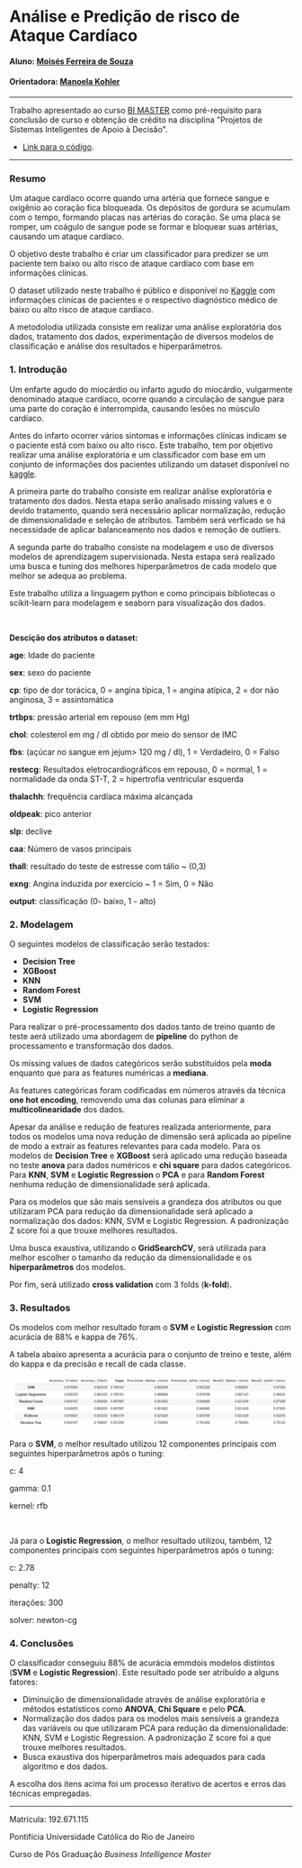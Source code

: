 # Análise e Predição de risco de Ataque Cardíaco

#### Aluno: [Moisés Ferreira de Souza](https://github.com/moisesfsouza)
#### Orientadora: [Manoela Kohler](https://github.com/manoelakohler)


---

Trabalho apresentado ao curso [BI MASTER](https://ica.puc-rio.ai/bi-master) como pré-requisito para conclusão de curso e obtenção de crédito na disciplina "Projetos de Sistemas Inteligentes de Apoio à Decisão".


- [Link para o código](predicao_risco_ataque_cardiaco.ipynb).


---

### Resumo

Um ataque cardíaco ocorre quando uma artéria que fornece sangue e oxigênio ao coração fica bloqueada. Os depósitos de gordura se acumulam com o tempo, formando placas nas artérias do coração. Se uma placa se romper, um coágulo de sangue pode se formar e bloquear suas artérias, causando um ataque cardíaco.

O objetivo deste trabalho é criar um classificador para predizer se um paciente tem baixo ou alto risco de ataque cardíaco com base em informações clínicas.

O dataset utilizado neste trabalho é público e disponível no [Kaggle](https://www.kaggle.com/rashikrahmanpritom/heart-attack-analysis-prediction-dataset) com informações clinícas de pacientes e o respectivo diagnóstico médico de baixo ou alto risco de ataque cardíaco.

A metodolodia utilizada consiste em realizar uma análise exploratória dos dados, tratamento dos dados, experimentação de diversos modelos de classificação e análise dos resultados e hiperparâmetros.

### 1. Introdução

Um enfarte agudo do miocárdio ou infarto agudo do miocárdio, vulgarmente denominado ataque cardíaco, ocorre quando a circulação de sangue para uma parte do coração é interrompida, causando lesões no músculo cardíaco.

Antes do infarto ocorrer vários sintomas e informações clínicas indicam se o paciente está com baixo ou alto risco. Este trabalho, tem por objetivo realizar uma análise exploratória e um classificador com base em um conjunto de informações dos pacientes utilizando um dataset disponível no [kaggle](https://www.kaggle.com/rashikrahmanpritom/heart-attack-analysis-prediction-dataset).

A primeira parte do trabalho consiste em realizar análise exploratória e tratamento dos dados. Nesta etapa serão analisado missing values e o devido tratamento, quando será necessário aplicar normalização, redução de dimensionalidade e seleção de atributos. Também será verficado se há necessidade de aplicar balanceamento nos dados e remoção de outliers.

A segunda parte do trabalho consiste na modelagem e uso de diversos modelos de aprendizagem supervisionada. Nesta estapa será realizado uma busca e tuning dos melhores hiperparâmetros de cada modelo que melhor se adequa ao problema.

Este trabalho utiliza a linguagem python e como principais bibliotecas o scikit-learn para modelagem e seaborn para visualização dos dados.

<br>

**Descição dos atributos o dataset:**

**age**: Idade do paciente

**sex**: sexo do paciente

**cp**: tipo de dor torácica, 0 = angina típica, 1 = angina atípica, 2 = dor não anginosa, 3 = assintomática

**trtbps**: pressão arterial em repouso (em mm Hg)

**chol**: colesterol em mg / dl obtido por meio do sensor de IMC

**fbs**: (açúcar no sangue em jejum> 120 mg / dl), 1 = Verdadeiro, 0 = Falso

**restecg**: Resultados eletrocardiográficos em repouso, 0 = normal, 1 = normalidade da onda ST-T, 2 = hipertrofia ventricular esquerda

**thalachh**: frequência cardíaca máxima alcançada

**oldpeak**: pico anterior

**slp**: declive

**caa**: Número de vasos principais

**thall**: resultado do teste de estresse com tálio ~ (0,3)

**exng**: Angina induzida por exercício ~ 1 = Sim, 0 = Não

**output**: classificação (0- baixo, 1 - alto)

### 2. Modelagem

O seguintes modelos de classificação serão testados:
- **Decision Tree**
- **XGBoost**
- **KNN**
- **Random Forest**
- **SVM**
- **Logistic Regression**

Para realizar o pré-processamento dos dados tanto de treino quanto de teste aerá utilizado uma abordagem de **pipeline** do python de processamento e transformação dos dados.  

Os missing values de dados categóricos serão substituídos pela **moda** enquanto que para as features numéricas a **mediana**.

As features categóricas foram codificadas em números através da técnica **one hot encoding**, removendo uma das colunas para eliminar a **multicolinearidade** dos dados.

Apesar da análise e redução de features realizada anteriormente, para todos os modelos uma nova redução de dimensão será aplicada ao pipeline de modo a extrair as features relevantes para cada modelo. Para os modelos de **Decision Tree** e **XGBoost** será aplicado uma redução baseada no teste **anova** para dados numéricos e **chi square** para dados categóricos. Para **KNN**, **SVM** e **Logistic Regression** o **PCA** e para **Random Forest** nenhuma redução de dimensionalidade será aplicada.

Para os modelos que são mais sensíveis a grandeza dos atributos ou que utilizaram PCA para redução da dimensionalidade será aplicado a normalização dos dados: KNN, SVM e Logistic Regression. A padronização Z score foi a que trouxe melhores resultados.

Uma busca exaustiva, utilizando o **GridSearchCV**, será utilizada para melhor escolher o tamanho da redução da dimensionalidade e os **hiperparâmetros** dos modelos.

Por fim, será utilizado **cross validation** com 3 folds (**k-fold**).

### 3. Resultados

Os modelos com melhor resultado foram o **SVM** e **Logistic Regression** com acurácia de 88% e kappa de 76%.

A tabela abaixo apresenta a acurácia para o conjunto de treino e teste, além do kappa e da precisão e recall de cada classe.

![teste](resultados.PNG)

Para o **SVM**, o melhor resultado utilizou 12 componentes principais com seguintes hiperparâmetros após o tuning:

c: 4

gamma: 0.1

kernel: rfb

<br>

Já para o **Logistic Regression**, o melhor resultado utilizou, também, 12 componentes principais com seguintes hiperparâmetros após o tuning:

c: 2.78

penalty: 12

iterações: 300

solver: newton-cg

### 4. Conclusões

O classificador conseguiu 88% de acurácia emmdois modelos distintos (**SVM** e **Logistic Regression**). Este resultado pode ser atribuído a alguns fatores:
- Diminuição de dimensionalidade através de análise exploratória e métodos estatísticos como **ANOVA**, **Chi Square** e pelo **PCA**.
- Normalização dos dados para os modelos mais sensíveis a grandeza das variáveis ou que utilizaram PCA para redução da dimensionalidade: KNN, SVM e Logistic Regression. A padronização Z score foi a que trouxe melhores resultados.
- Busca exaustiva dos hiperparâmetros mais adequados para cada algoritmo e dos dados.

A escolha dos itens acima foi um processo iterativo de acertos e erros das técnicas empregadas.

---

Matrícula: 192.671.115

Pontifícia Universidade Católica do Rio de Janeiro

Curso de Pós Graduação *Business Intelligence Master*
